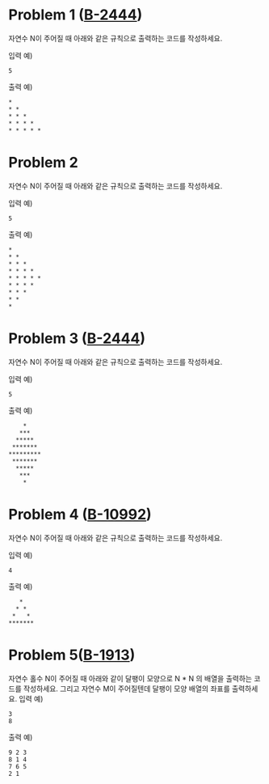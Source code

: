 # Problem 1 ([B-2444](https://www.acmicpc.net/problem/2444))

자연수 N이 주어질 때 아래와 같은 규칙으로 출력하는 코드를 작성하세요.

입력 예)

```
5
```

출력 예)

```
*
* *
* * *
* * * *
* * * * *
```

# Problem 2

자연수 N이 주어질 때 아래와 같은 규칙으로 출력하는 코드를 작성하세요.

입력 예)

```
5
```

출력 예)

```
*
* *
* * *
* * * *
* * * * *
* * * *
* * *
* *
*
```

# Problem 3 ([B-2444](https://www.acmicpc.net/problem/2444))

자연수 N이 주어질 때 아래와 같은 규칙으로 출력하는 코드를 작성하세요.

입력 예)

```
5
```

출력 예)

```
    *
   ***
  *****
 *******
*********
 *******
  *****
   ***
    *
```

# Problem 4 ([B-10992](https://www.acmicpc.net/problem/10992))

자연수 N이 주어질 때 아래와 같은 규칙으로 출력하는 코드를 작성하세요.

입력 예)

```
4
```

출력 예)

```
   *
  * *
 *   *
*******
```

# Problem 5([B-1913](https://www.acmicpc.net/problem/1913))

자연수 홀수 N이 주어질 때 아래와 같이 달팽이 모양으로 N \* N 의 배열을 출력하는 코드를 작성하세요.
그리고 자연수 M이 주어질텐데 달팽이 모양 배열의 좌표를 출력하세요.
입력 예)

```
3
8
```

출력 예)

```
9 2 3
8 1 4
7 6 5
2 1
```
